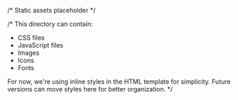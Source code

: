 /* Static assets placeholder */

/* 
This directory can contain:
- CSS files
- JavaScript files  
- Images
- Icons
- Fonts

For now, we're using inline styles in the HTML template for simplicity.
Future versions can move styles here for better organization.
*/
